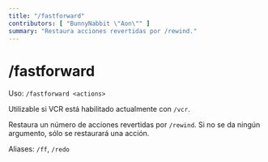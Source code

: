 ```yaml
---
title: "/fastforward"
contributors: [ "BunnyNabbit \"Aon\"" ]
summary: "Restaura acciones revertidas por /rewind."
---
```


# /fastforward

Uso: `/fastforward <actions>`

Utilizable si VCR está habilitado actualmente con `/vcr`.

Restaura un número de acciones revertidas por `/rewind`. Si no se da ningún argumento, sólo se restaurará una acción.

Aliases: `/ff`, `/redo`
